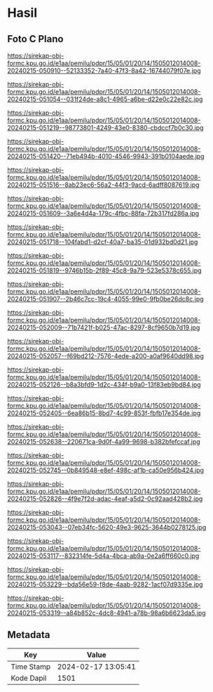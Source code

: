# Hasil

## Foto C Plano

https://sirekap-obj-formc.kpu.go.id/e1aa/pemilu/pdpr/15/05/01/20/14/1505012014008-20240215-050910--52133352-7a40-47f3-8a42-16744079f07e.jpg

https://sirekap-obj-formc.kpu.go.id/e1aa/pemilu/pdpr/15/05/01/20/14/1505012014008-20240215-051054--031f24de-a8c1-4965-a6be-d22e0c22e82c.jpg

https://sirekap-obj-formc.kpu.go.id/e1aa/pemilu/pdpr/15/05/01/20/14/1505012014008-20240215-051219--98773801-4249-43e0-8380-cbdccf7b0c30.jpg

https://sirekap-obj-formc.kpu.go.id/e1aa/pemilu/pdpr/15/05/01/20/14/1505012014008-20240215-051420--71eb494b-4010-4546-9943-391b0104aede.jpg

https://sirekap-obj-formc.kpu.go.id/e1aa/pemilu/pdpr/15/05/01/20/14/1505012014008-20240215-051516--8ab23ec6-56a2-44f3-9acd-6adff8087619.jpg

https://sirekap-obj-formc.kpu.go.id/e1aa/pemilu/pdpr/15/05/01/20/14/1505012014008-20240215-051609--3a6e4d4a-179c-4fbc-88fa-72b317fd286a.jpg

https://sirekap-obj-formc.kpu.go.id/e1aa/pemilu/pdpr/15/05/01/20/14/1505012014008-20240215-051718--104fabd1-d2cf-40a7-ba35-01d932bd0d21.jpg

https://sirekap-obj-formc.kpu.go.id/e1aa/pemilu/pdpr/15/05/01/20/14/1505012014008-20240215-051819--9746b15b-2f89-45c8-9a79-523e5378c655.jpg

https://sirekap-obj-formc.kpu.go.id/e1aa/pemilu/pdpr/15/05/01/20/14/1505012014008-20240215-051907--2b46c7cc-19c4-4055-99e0-9fb0be26dc8c.jpg

https://sirekap-obj-formc.kpu.go.id/e1aa/pemilu/pdpr/15/05/01/20/14/1505012014008-20240215-052009--71b7421f-b025-47ac-8297-8cf9650b7d19.jpg

https://sirekap-obj-formc.kpu.go.id/e1aa/pemilu/pdpr/15/05/01/20/14/1505012014008-20240215-052057--f69bd212-7576-4ede-a200-a0af9640dd98.jpg

https://sirekap-obj-formc.kpu.go.id/e1aa/pemilu/pdpr/15/05/01/20/14/1505012014008-20240215-052126--b8a3bfd9-1d2c-434f-b9a0-13f83eb9bd84.jpg

https://sirekap-obj-formc.kpu.go.id/e1aa/pemilu/pdpr/15/05/01/20/14/1505012014008-20240215-052405--6ea86b15-8bd7-4c99-853f-fbfb17e354de.jpg

https://sirekap-obj-formc.kpu.go.id/e1aa/pemilu/pdpr/15/05/01/20/14/1505012014008-20240215-052638--220671ca-9d0f-4a99-9698-b382bfefccaf.jpg

https://sirekap-obj-formc.kpu.go.id/e1aa/pemilu/pdpr/15/05/01/20/14/1505012014008-20240215-052745--0b849548-e8ef-498c-af1b-ca50e956b424.jpg

https://sirekap-obj-formc.kpu.go.id/e1aa/pemilu/pdpr/15/05/01/20/14/1505012014008-20240215-052826--4f9e7f2d-adac-4eaf-a5d2-0c92aad428b2.jpg

https://sirekap-obj-formc.kpu.go.id/e1aa/pemilu/pdpr/15/05/01/20/14/1505012014008-20240215-053043--07eb34fc-5620-49e3-9625-3644b0278125.jpg

https://sirekap-obj-formc.kpu.go.id/e1aa/pemilu/pdpr/15/05/01/20/14/1505012014008-20240215-053117--832314fe-5d4a-4bca-ab9a-0e2a6ff660c0.jpg

https://sirekap-obj-formc.kpu.go.id/e1aa/pemilu/pdpr/15/05/01/20/14/1505012014008-20240215-053229--bda56e59-f8de-4aab-9282-1acf07d9335e.jpg

https://sirekap-obj-formc.kpu.go.id/e1aa/pemilu/pdpr/15/05/01/20/14/1505012014008-20240215-053319--a84b852c-4dc8-4941-a78b-98a6b6623da5.jpg


## Metadata

| Key        | Value               |
| ---------- | ------------------- |
| Time Stamp | 2024-02-17 13:05:41 |
| Kode Dapil | 1501                |



